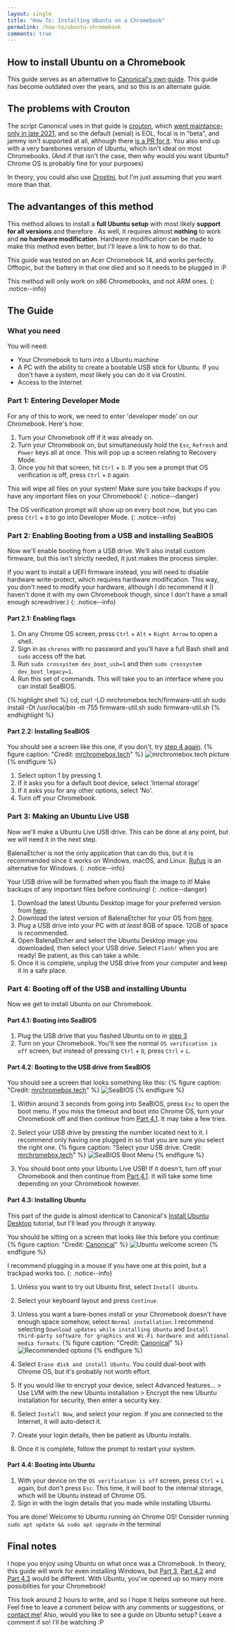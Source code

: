 ```yaml
---
layout: single
title: "How To: Installing Ubuntu on a Chromebook"
permalink: /how-to/ubuntu-chromebook
comments: true
---
```


## How to install Ubuntu on a Chromebook

This guide serves as an alternative to [Canonical's own guide](https://ubuntu.com/tutorials/install-ubuntu-on-chromebook#1-overview). This guide has become outdated over the years, and so this is an alternate guide.

## The problems with Crouton

The script Canonical uses in that guide is [crouton](https://github.com/dnschneid/crouton), which [went maintance-only in late 2021](https://github.com/dnschneid/crouton/discussions/4654), and so the default (xenial) is EOL, focal is in "beta", and jammy isn't supported at all, although there [is a PR for it](https://github.com/dnschneid/crouton/pull/4727). You also end up with a very barebones version of Ubuntu, which isn't ideal on most Chromebooks. (And if that isn't the case, then why would you want Ubuntu? Chrome OS is probably fine for your purposes)

In theory, you could also use [Crostini](https://chromium.googlesource.com/chromiumos/docs/+/HEAD/containers_and_vms.md), but I'm just assuming that you want more than that.

## The advantanges of this method

This method allows to install a **full Ubuntu setup** with most likely **support for all versions** and therefore . As well, it requires almost **nothing** to work and **no hardware modification**. Hardware modification can be made to make this method even better, but I'll leave a link to how to do that.

This guide was tested on an Acer Chromebook 14, and works perfectly. Offtopic, but the battery in that one died and so it needs to be plugged in :P

This method will only work on x86 Chromebooks, and not ARM ones.
{: .notice--info}

## The Guide

### What you need

You will need:

- Your Chromebook to turn into a Ubuntu machine
- A PC with the ability to create a bootable USB stick for Ubuntu. If you don't have a system, most likely you can do it via Crostini.
- Access to the Internet

### Part 1: Entering Developer Mode

For any of this to work, we need to enter 'developer mode' on our Chromebook. Here's how:

1. Turn your Chromebook off if it was already on.
2. Turn your Chromebook on, but simultaneously hold the `Esc`, `Refresh` and `Power` keys all at once. This will pop up a screen relating to Recovery Mode.
3. Once you hit that screen, hit `Ctrl` + `D`. If you see a prompt that OS verification is off, press `Ctrl` + `D` again.

This will wipe all files on your system! Make sure you take backups if you have any important files on your Chromebook!
{: .notice--danger}

The OS verification prompt will show up on every boot now, but you can press `Ctrl` + `D` to go into Developer Mode.
{: .notice--info}

### Part 2: Enabling Booting from a USB and installing SeaBIOS

Now we'll enable booting from a USB drive. We'll also install custom firmware, but this isn't strictly needed, it just makes the process simpler.

If you want to install a UEFI firmware instead, you will need to disable hardware write-protect, which requires hardware modification. This way, you don't need to modify your hardware, although I do recommend it (I haven't done it with my own Chromebook though, since I don't have a small enough screwdriver.)
{: .notice--info}

#### Part 2.1: Enabling flags

1. On any Chrome OS screen, press `Ctrl` + `Alt` + `Right Arrow` to open a shell.
2. Sign in as `chronos` with no password and you'll have a full Bash shell and `sudo` access off the bat.
3. Run `sudo crossystem dev_boot_usb=1` and then `sudo crossystem dev_boot_legacy=1`.
4. Run this set of commands. This will take you to an interface where you can install SeaBIOS.

{% highlight shell %}
cd; curl -LO mrchromebox.tech/firmware-util.sh
sudo install -Dt /usr/local/bin -m 755 firmware-util.sh
sudo firmware-util.sh
{% endhighlight %}

#### Part 2.2: Installing SeaBIOS

You should see a screen like this one, if you don't, try [step 4 again](#part-21-enabling-flags).
{% figure caption: "Credit: [mrchromebox.tech](https://mrchromebox.tech)" %}
![mrchromebox.tech picture](/assets/images/chromeos-ubuntu/fwutil_cros_wp-on.png)
{% endfigure %}

1. Select option 1 by pressing 1.
2. If it asks you for a default boot device, select 'Internal storage'
3. If it asks you for any other options, select 'No'.
4. Turn off your Chromebook.

### Part 3: Making an Ubuntu Live USB

Now we'll make a Ubuntu Live USB drive. This can be done at any point, but we will need it in the next step.

BalenaEtcher is not the only application that can do this, but it is recommended since it works on Windows, macOS, and Linux. [Rufus](https://rufus.ie/) is an alternative for Windows.
{: .notice--info}

Your USB drive will be formatted when you flash the image to it! Make backups of any important files before continuing!
{: .notice--danger}

1. Download the latest Ubuntu Desktop image for your preferred version from [here](https://ubuntu.com/download/desktop).
2. Download the latest version of BalenaEtcher for your OS from [here](https://www.balena.io/etcher/).
3. Plug a USB drive into your PC with *at least* 8GB of space. 12GB of space is recommended.
4. Open BalenaEtcher and select the Ubuntu Desktop image you downloaded, then select your USB drive. Select `Flash!` when you are ready! Be patient, as this can take a while.
5. Once it is complete, unplug the USB drive from your computer and keep it in a safe place.

### Part 4: Booting off of the USB and installing Ubuntu

Now we get to install Ubuntu on our Chromebook.

#### Part 4.1: Booting into SeaBIOS

1. Plug the USB drive that you flashed Ubuntu on to in [step 3](#part-3-making-an-ubuntu-live-usb)
2. Turn on your Chromebook. You'll see the normal `OS verification is off` screen, but instead of pressing `Ctrl` + `D`, press `Ctrl` + `L`.

#### Part 4.2: Booting to the USB drive from SeaBIOS

You should see a screen that looks something like this:
{% figure caption: "Credit: [mrchromebox.tech](https://mrchromebox.tech)" %}
![SeaBIOS](/assets/images/chromeos-ubuntu/seabios_boot_1.png)
{% endfigure %}

1. Within around 3 seconds from going into SeaBIOS, press `Esc` to open the boot menu. If you miss the timeout and boot into Chrome OS, turn your Chromebook off and then continue from [Part 4.1](#part-41-booting-into-seabios). It may take a few tries.
2. Select your USB drive by pressing the number located next to it. I recommend only having one plugged in so that you are sure you select the right one.
{% figure caption: "Select your USB drive. Credit: [mrchromebox.tech](https://mrchromebox.tech)" %}
![SeaBIOS Boot Menu](/assets/images/chromeos-ubuntu/seabios_boot_2.png)
{% endfigure %}

3. You should boot onto your Ubuntu Live USB! If it doesn't, turn off your Chromebook and then continue from [Part 4.1](#part-41-booting-into-seabios). It will take some time depending on your Chromebook however.

#### Part 4.3: Installing Ubuntu

This part of the guide is almost identical to Canonical's [Install Ubuntu Desktop](https://ubuntu.com/tutorials/install-ubuntu-desktop#5-installation-setup) tutorial, but I'll lead you through it anyway.

You should be sitting on a screen that looks like this before you continue:
{% figure caption: "Credit: [Canonical](https://ubuntu.com/tutorials/install-ubuntu-desktop#4-boot-from-usb-flash-drive)" %}
![Ubuntu welcome screen](/assets/images/chromeos-ubuntu/welcome-screen.png)
{% endfigure %}

I recommend plugging in a mouse if you have one at this point, but a trackpad works too.
{: .notice--info}

1. Unless you want to try out Ubuntu first, select `Install Ubuntu`.
2. Select your keyboard layout and press `Continue`.
3. Unless you want a bare-bones install or your Chromebook doesn't have enough space somehow, select `Normal installation`. I recommend selecting `Download updates while installing Ubuntu` and `Install third-party software for graphics and Wi-Fi hardware and additional media formats`.
{% figure caption: "Credit: [Canonical](https://ubuntu.com/tutorials/install-ubuntu-desktop#4-boot-from-usb-flash-drive)" %}
![Recommended options](/assets/images/chromeos-ubuntu/download-updates.png)
{% endfigure %}

4. Select `Erase disk and install Ubuntu`. You could dual-boot with Chrome OS, but it's probably not worth effort.
5. If you would like to encrypt your device, select Advanced features… > Use LVM with the new Ubuntu installation > Encrypt the new Ubuntu installation for security, then enter a security key.
6. Select `Install Now`, and select your region. If you are connected to the Internet, it will auto-detect it.
7. Create your login details, then be patient as Ubuntu installs.
8. Once it is complete, follow the prompt to restart your system.

#### Part 4.4: Booting into Ubuntu

1. With your device on the `OS verification is off` screen, press `Ctrl` + `L` again, but don't press `Esc`. This time, it will boot to the internal storage, which will be Ubuntu instead of Chrome OS.
2. Sign in with the login details that you made while installing Ubuntu.

You are done! Welcome to Ubuntu running on Chrome OS! Consider running `sudo apt update && sudo apt upgrade` in the terminal

## Final notes

I hope you enjoy using Ubuntu on what once was a Chromebook. In theory, this guide will work for even installing Windows, but [Part 3](#part-3-making-an-ubuntu-live-usb), [Part 4.2](#part-42-booting-to-the-usb-drive-from-seabios) and [Part 4.3](#part-43-installing-ubuntu) would be different. With Ubuntu, you've opened up so many more possiblities for your Chromebook!

This took around 2 hours to write, and so I hope it helps someone out here. Feel free to leave a comment below with any comments or suggestions, or [contact me](/contact)! Also, would you like to see a guide on Ubuntu setup? Leave a comment if so! I'll be watching :P
